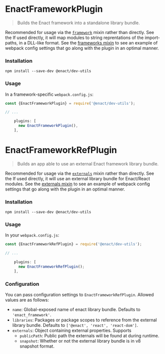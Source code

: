 # EnactFrameworkPlugin

> Builds the Enact framework into a standalone library bundle.

Recommended for usage via the [`framework`](../../mixins/README.md) mixin rather than directly. See the   If used directly, it will map modules to string reprentations of the import-paths, in a DLL-like format. See the [frameworks mixin](https://github.com/enyojs/enact-dev-utils/blob/master/mixins/framework.js) to see an example of webpack config settings that go along with the plugin in an optimal manner.

### Installation

```
npm install --save-dev @enact/dev-utils
```

### Usage

In a framework-specific `webpack.config.js`:

```js
const {EnactFrameworkPlugin} = require('@enact/dev-utils');

// ...

    plugins: [
      new EnactFrameworkPlugin(),
    ],
```


# EnactFrameworkRefPlugin

> Builds an app able to use an external Enact framework library bundle.

Recommended for usage via the [`externals`](../../mixins/README.md) mixin rather than directly. See the   If used directly, it will use an external library bundle for Enact/React modules. See the [externals mixin](https://github.com/enyojs/enact-dev-utils/blob/master/mixins/externals.js) to see an example of webpack config settings that go along with the plugin in an optimal manner.

### Installation

```
npm install --save-dev @enact/dev-utils
```

### Usage

In your `webpack.config.js`:

```js
const {EnactFrameworkRefPlugin} = require('@enact/dev-utils');

// ...

    plugins: [
      new EnactFrameworkRefPlugin();
    ],
```

### Configuration
You can pass configuration settings to `EnactFrameworkRefPlugin`.
Allowed values are as follows:

- `name`: Global-exposed name of enact library bundle. Defaults to `'enact_framework'`.
- `libraries`: Packages or package scopes to reference from the external library bundle. Defaults to `['@enact', 'react', 'react-dom']`.
- `externals`: Object containing external properties. Supports
  - `publicPath`: Public path the externals will be found at during runtime.
  - `snapshot`: Whether or not the external library bundle is in v8 snapshot format.

